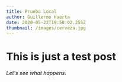 ```yaml
---
title: Prueba Local
author: Guillermo Huerta
date: 2020-05-22T19:50:02.255Z
thumbnail: /images/cerveza.jpg
---
```


# This is just a test post

_Let's see what happens._
